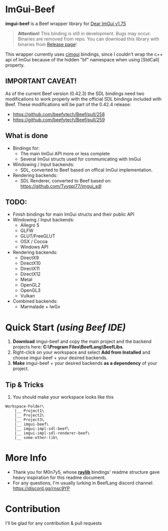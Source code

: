 # ImGui-Beef
**imgui-beef** is a Beef wrapper library for [Dear ImGui v1.75](https://github.com/ocornut/imgui)

> **Attention!** This binding is still in development. Bugs may occur.
	Binaries are removed from repo. You can download this library with binaries from [Release page](https://github.com/qzole/imgui-beef/releases)!

This wrapper currently uses [cimgui](https://github.com/cimgui/cimgui) bindings, since I couldn't wrap the c++ api of ImGui because of the hidden "bf" namespace when using [StdCall] property.

## IMPORTANT CAVEAT!
As of the current Beef version (0.42.3) the SDL bindings need two modifications to work properly with the official SDL bindings included with Beef. These modifications will be part of the 0.42.4 release:
 - https://github.com/beefytech/Beef/pull/258
 - https://github.com/beefytech/Beef/pull/259

## What is done
- Bindings for:
    - The main ImGui API more or less complete
    - Several ImGui structs used for communicating with ImGui
- Windowing / Input backends:
    - SDL, converted to Beef based on offical ImGui implementation.
- Rendering backends:
    - SDL Renderer, converted to Beef based on: https://github.com/Tyyppi77/imgui_sdl

## TODO:
- Finish bindings for main ImGui structs and their public API
- Windowing / Input backends:
    - Allegro 5
    - GLFW
    - GLUT/FreeGLUT
    - OSX / Cocoa
    - Windows API
- Rendering backends:
    - DirectX9
    - DirectX10
    - DirectX11
    - DirectX12
    - Metal
    - OpenGL2
    - OpenGL3
    - Vulkan
- Combined backends:
    - Marmalade + IwGx
    
# Quick Start *(using Beef IDE)*
1. **Download** imgui-beef and copy the main project and the backend projects here: **C:\Program Files\BeefLang\BeefLibs**.
2. Right-click on your workspace and select **Add from Installed** and choose imgui-beef + your desired backends.
3. **Make** imgui-beef + your desired backends **as a dependency** of your project.

## Tip & Tricks
1. You should make your workspace looks like this
```
Workspace-Folder\
    |__ Project1\ 
    |__ Project2\
    |__ Project3\
    |__ imgui-beef\
    |__ imgui-impl-sdl-beef\
    |__ imgui-impl-sdl-renderer-beef\
    |__ some-other-lib\
```

# More Info
- Thank you for M0n7y5, whose [**raylib**](https://github.com/M0n7y5/raylib-beef) bindings' readme structure gave heavy inspiration for this readme document.
- For any questions, I'm usually lurking in BeefLang discord channel: https://discord.gg/rnsc9YP

# Contribution
I'll be glad for any contribution & pull requests
